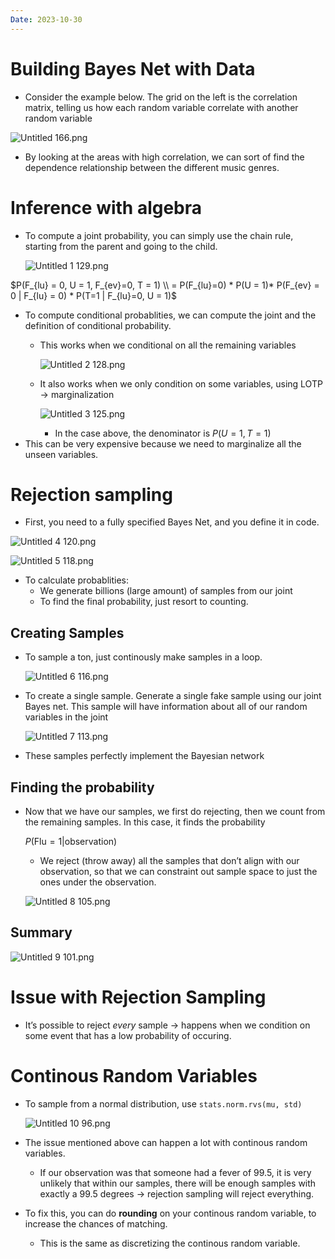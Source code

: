 ```yaml
---
Date: 2023-10-30
---
```

# Building Bayes Net with Data

- Consider the example below. The grid on the left is the correlation matrix, telling us how each random variable correlate with another random variable

![Untitled 166.png](attachments/Untitled%20166.png)

- By looking at the areas with high correlation, we can sort of find the dependence relationship between the different music genres.

# Inference with algebra

- To compute a joint probability, you can simply use the chain rule, starting from the parent and going to the child.
    
    ![Untitled 1 129.png](attachments/Untitled%201%20129.png)
    

$P(F_{lu} = 0, U = 1, F_{ev}=0, T = 1) \\ = P(F_{lu}=0) * P(U = 1)* P(F_{ev} = 0 | F_{lu} = 0) * P(T=1 | F_{lu}=0, U = 1)$

- To compute conditional probablities, we can compute the joint and the definition of conditional probability.
    - This works when we conditional on all the remaining variables
        
        ![Untitled 2 128.png](attachments/Untitled%202%20128.png)
        
    - It also works when we only condition on some variables, using LOTP → marginalization
        
        ![Untitled 3 125.png](attachments/Untitled%203%20125.png)
        
        - In the case above, the denominator is $P(U = 1, T = 1)$﻿
- This can be very expensive because we need to marginalize all the unseen variables.

# Rejection sampling

- First, you need to a fully specified Bayes Net, and you define it in code.

![Untitled 4 120.png](attachments/Untitled%204%20120.png)

![Untitled 5 118.png](attachments/Untitled%205%20118.png)

- To calculate probablities:
    - We generate billions (large amount) of samples from our joint
    - To find the final probability, just resort to counting.

## Creating Samples

- To sample a ton, just continously make samples in a loop.
    
    ![Untitled 6 116.png](attachments/Untitled%206%20116.png)
    
- To create a single sample. Generate a single fake sample using our joint Bayes net. This sample will have information about all of our random variables in the joint
    
    ![Untitled 7 113.png](attachments/Untitled%207%20113.png)
    
- These samples perfectly implement the Bayesian network

## Finding the probability

- Now that we have our samples, we first do rejecting, then we count from the remaining samples. In this case, it finds the probability
    
    $P(\text{Flu}=1| \text{observation})$
    
    - We reject (throw away) all the samples that don’t align with our observation, so that we can constraint out sample space to just the ones under the observation.
    
    ![Untitled 8 105.png](attachments/Untitled%208%20105.png)
    

## Summary

![Untitled 9 101.png](attachments/Untitled%209%20101.png)

# Issue with Rejection Sampling

- It’s possible to reject _every_ sample → happens when we condition on some event that has a low probability of occuring.

# Continous Random Variables

- To sample from a normal distribution, use `stats.norm.rvs(mu, std)`
    
    ![Untitled 10 96.png](attachments/Untitled%2010%2096.png)
    
- The issue mentioned above can happen a lot with continous random variables.
    - If our observation was that someone had a fever of 99.5, it is very unlikely that within our samples, there will be enough samples with exactly a 99.5 degrees → rejection sampling will reject everything.
- To fix this, you can do **rounding** on your continous random variable, to increase the chances of matching.
    - This is the same as discretizing the continous random variable.